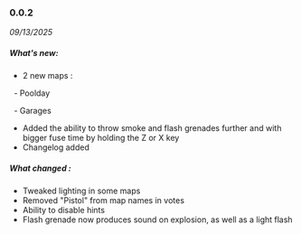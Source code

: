 ### 0.0.2

*09/13/2025*

##### **What's new:**

* 2 new maps :

 	- Poolday

 	- Garages

* Added the ability to throw smoke and flash grenades further and with bigger fuse time by holding the Z or X key
* Changelog added

##### **What changed :**

* Tweaked lighting in some maps
* Removed "Pistol" from map names in votes
* Ability to disable hints
* Flash grenade now produces sound on explosion, as well as a light flash